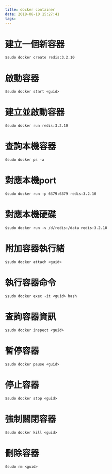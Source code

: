 ```yaml
---
title: docker container
date: 2018-06-10 15:27:41
tags:
---
```


# 建立一個新容器
```
$sudo docker create redis:3.2.10
```

# 啟動容器
```
$sudo docker start <guid>
```

# 建立並啟動容器
```
$sudo docker run redis:3.2.10
```

# 查詢本機容器
```
$sudo docker ps -a
```

# 對應本機port
```
$sudo docker run -p 6379:6379 redis:3.2.10
```

# 對應本機硬碟
```
$sudo docker run -v /d/redis:/data redis:3.2.10
```

# 附加容器執行緒
```
$sudo docker attach <guid>
```

# 執行容器命令
```
$sudo docker exec -it <guid> bash
```

# 查詢容器資訊
```
$sudo docker inspect <guid>
```

# 暫停容器
```
$sudo docker pause <guid>
```

# 停止容器
```
$sudo docker stop <guid>
```

# 強制關閉容器
```
$sudo docker kill <guid>
```
# 刪除容器
```
$sudo rm <guid>
```